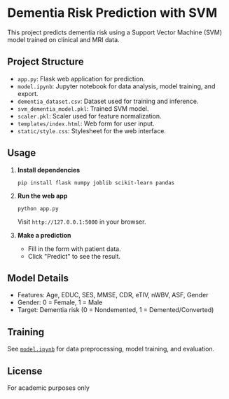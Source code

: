 # Dementia Risk Prediction with SVM

This project predicts dementia risk using a Support Vector Machine (SVM) model trained on clinical and MRI data.

## Project Structure

- `app.py`: Flask web application for prediction.
- `model.ipynb`: Jupyter notebook for data analysis, model training, and export.
- `dementia_dataset.csv`: Dataset used for training and inference.
- `svm_dementia_model.pkl`: Trained SVM model.
- `scaler.pkl`: Scaler used for feature normalization.
- `templates/index.html`: Web form for user input.
- `static/style.css`: Stylesheet for the web interface.

## Usage

1. **Install dependencies**  
   ```
   pip install flask numpy joblib scikit-learn pandas
   ```

2. **Run the web app**  
   ```
   python app.py
   ```
   Visit `http://127.0.0.1:5000` in your browser.

3. **Make a prediction**  
   - Fill in the form with patient data.
   - Click "Predict" to see the result.

## Model Details

- Features: Age, EDUC, SES, MMSE, CDR, eTIV, nWBV, ASF, Gender
- Gender: 0 = Female, 1 = Male
- Target: Dementia risk (0 = Nondemented, 1 = Demented/Converted)

## Training

See [`model.ipynb`](model.ipynb) for data preprocessing, model training, and evaluation.

## License

For academic purposes only